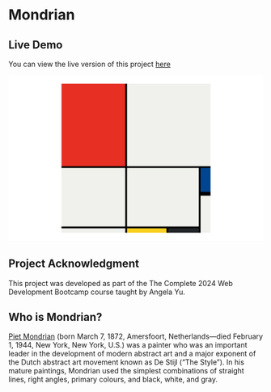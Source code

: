 # Mondrian

## Live Demo
You can view the live version of this project [here](https://kapteynuniverse.github.io/Mondrian)

![Screenshot of the project](./screenshot.png)


## Project Acknowledgment
This project was developed as part of the The Complete 2024 Web Development Bootcamp course taught by Angela Yu.

## Who is Mondrian?
[Piet Mondrian](https://www.britannica.com/biography/Piet-Mondrian) (born March 7, 1872, Amersfoort, Netherlands—died February 1, 1944, New York, New York, U.S.) was a painter who was an important leader in the development of modern abstract art and a major exponent of the Dutch abstract art movement known as De Stijl (“The Style”). In his mature paintings, Mondrian used the simplest combinations of straight lines, right angles, primary colours, and black, white, and gray.
